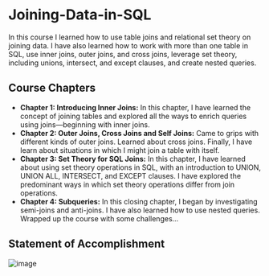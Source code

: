 # Joining-Data-in-SQL
In this course I learned how to use table joins and relational set theory on joining data. I have also learned how to work with more than one table in SQL, use inner joins, outer joins, and cross joins, leverage set theory, including unions, intersect, and except clauses, and create nested queries.

## Course Chapters
- **Chapter 1: Introducing Inner Joins:** In this chapter, I have learned the concept of joining tables and explored all the ways to enrich queries using joins—beginning with inner joins.
- **Chapter 2: Outer Joins, Cross Joins and Self Joins:** Came to grips with different kinds of outer joins. Learned about cross joins. Finally, I have learn about situations in which I might join a table with itself.
- **Chapter 3: Set Theory for SQL Joins:** In this chapter, I have learned about using set theory operations in SQL, with an introduction to UNION, UNION ALL, INTERSECT, and EXCEPT clauses. I have explored the predominant ways in which set theory operations differ from join operations.
- **Chapter 4: Subqueries:** In this closing chapter, I began by investigating semi-joins and anti-joins. I have also learned how to use nested queries. Wrapped up the course with some challenges...

## Statement of Accomplishment
![image](https://github.com/sondosaabed/Joining-Data-in-SQL/assets/65151701/e0e4d2a4-cdba-4145-99c1-b472eb43babd)
